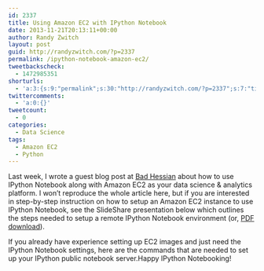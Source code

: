 ```yaml
---
id: 2337
title: Using Amazon EC2 with IPython Notebook
date: 2013-11-21T20:13:11+00:00
author: Randy Zwitch
layout: post
guid: http://randyzwitch.com/?p=2337
permalink: /ipython-notebook-amazon-ec2/
tweetbackscheck:
  - 1472985351
shorturls:
  - 'a:3:{s:9:"permalink";s:30:"http://randyzwitch.com/?p=2337";s:7:"tinyurl";s:26:"http://tinyurl.com/kahpo3y";s:4:"isgd";s:19:"http://is.gd/HNPmL1";}'
twittercomments:
  - 'a:0:{}'
tweetcount:
  - 0
categories:
  - Data Science
tags:
  - Amazon EC2
  - Python
---
```

Last week, I wrote a guest blog post at <a title="Guest post at Bad Hessian" href="http://badhessian.org/2013/11/cluster-computing-for-027hr-using-amazon-ec2-and-ipython-notebook/" target="_blank">Bad Hessian</a> about how to use IPython Notebook along with Amazon EC2 as your data science & analytics platform. I won&#8217;t reproduce the whole article here, but if you are interested in step-by-step instruction on how to setup an Amazon EC2 instance to use IPython Notebook, see the SlideShare presentation below which outlines the steps needed to setup a remote IPython Notebook environment (or, <a title="amazon-ec2-ipython-installation PDF" href="http://randyzwitch.com/wp-content/uploads/2013/11/cluster-computing-ipython-ec2.pdf" target="_blank">PDF download</a>).



If you already have experience setting up EC2 images and just need the IPython Notebook settings, here are the commands that are needed to set up your IPython public notebook server.Happy IPython Notebooking!